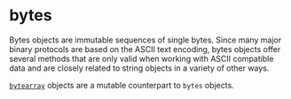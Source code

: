 # bytes

Bytes objects are immutable sequences of single bytes. Since many major binary protocols are based on the ASCII text encoding, bytes objects offer several methods that are only valid when working with ASCII compatible data and are closely related to string objects in a variety of other ways.

[`bytearray`](/built-in-types/bytearray/) objects are a mutable counterpart to `bytes` objects.